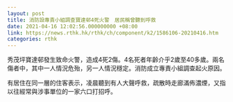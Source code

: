 ```yaml
---
layout: post
title: 消防設專責小組調查寶達邨4死火警　居民稱曾聽到呼救
date: 2021-04-16 12:02:56.000000000 +08:00
link: https://news.rthk.hk/rthk/ch/component/k2/1586106-20210416.htm
categories: rthk
---
```


秀茂坪寶達邨發生致命火警，造成4死2傷。4名死者年齡介乎2歲至40多歲。兩名傷者中，其中一人情況危殆，另一人情況穩定。消防成立專責小組調查起火原因。

有居住在同一層的住客表示，凌晨聽到有人大聲呼救，疏散時走廊滿佈濃煙，又指以往經常與涉事單位的一家六口打招呼。

